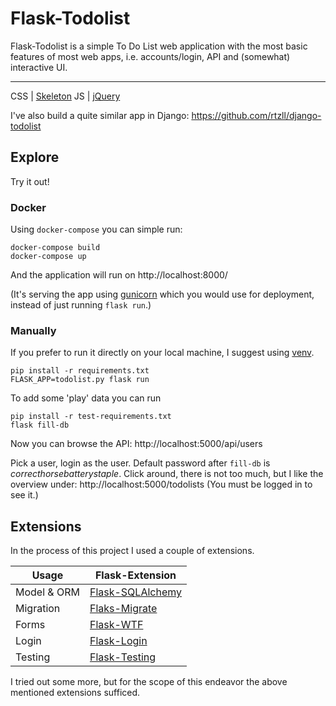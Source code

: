 # Flask-Todolist

Flask-Todolist is a simple To Do List web application with the most basic
features of most web apps, i.e. accounts/login, API and (somewhat) interactive
UI.

---
CSS | [Skeleton](http://getskeleton.com/)
JS  | [jQuery](https://jquery.com/)

I've also build a quite similar app in Django:
https://github.com/rtzll/django-todolist


## Explore
Try it out!
### Docker
Using `docker-compose` you can simple run:

    docker-compose build
    docker-compose up

And the application will run on http://localhost:8000/

(It's serving the app using [gunicorn](http://gunicorn.org/) which you would
use for deployment, instead of just running `flask run`.)

### Manually
If you prefer to run it directly on your local machine, I suggest using
[venv](https://docs.python.org/3/library/venv.html).

    pip install -r requirements.txt
    FLASK_APP=todolist.py flask run

To add some 'play' data you can run

    pip install -r test-requirements.txt
    flask fill-db

Now you can browse the API:
http://localhost:5000/api/users

Pick a user, login as the user. Default password after `fill-db` is
*correcthorsebatterystaple*.
Click around, there is not too much, but I like the overview under:
http://localhost:5000/todolists
(You must be logged in to see it.)


## Extensions
In the process of this project I used a couple of extensions.

Usage               | Flask-Extension
------------------- | -----------------------
Model & ORM         | [Flask-SQLAlchemy](http://flask-sqlalchemy.pocoo.org/latest/)
Migration           | [Flaks-Migrate](http://flask-migrate.readthedocs.io/en/latest/)
Forms               | [Flask-WTF](https://flask-wtf.readthedocs.org/en/latest/)
Login               | [Flask-Login](https://flask-login.readthedocs.org/en/latest/)
Testing             | [Flask-Testing](https://pythonhosted.org/Flask-Testing/)

I tried out some more, but for the scope of this endeavor the above mentioned extensions sufficed.
